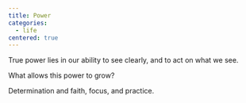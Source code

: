 ```yaml
---
title: Power
categories:
  - life
centered: true
---
```


True power
lies in our ability
to see clearly,
and to act
on what we see.

What allows
this power
to grow?

Determination
and faith,
focus,
and practice.
